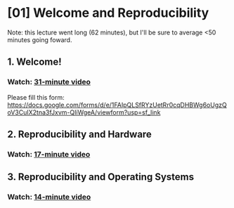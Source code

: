 # [01] Welcome and Reproducibility

Note: this lecture went long (62 minutes), but I'll be sure to average <50 minutes going foward.

## 1. Welcome!

### Watch: [31-minute video](https://youtu.be/HRtYLQHCvs4)

Please fill this form: <a href="https://docs.google.com/forms/d/e/1FAIpQLSfRYzUetRr0cqDHBWg6oUgzQoV3CuIX2tna3fJxvm-QIiWgeA/viewform?usp=sf_link">https://docs.google.com/forms/d/e/1FAIpQLSfRYzUetRr0cqDHBWg6oUgzQoV3CuIX2tna3fJxvm-QIiWgeA/viewform?usp=sf_link</a>

## 2. Reproducibility and Hardware

### Watch: [17-minute video](https://youtu.be/eoS_HAntyuk)

## 3. Reproducibility and Operating Systems

### Watch: [14-minute video](https://youtu.be/lIup3bKTu5g)
